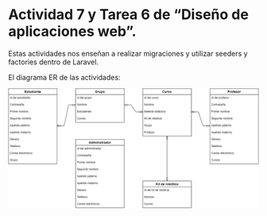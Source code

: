 # Actividad 7 y Tarea 6 de “Diseño de aplicaciones web”.

Estas actividades nos enseñan a realizar migraciones y utilizar seeders y factories dentro de Laravel.

El diagrama ER de las actividades:

![Diagrama ER](ER.png)
